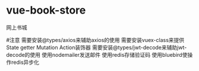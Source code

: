 # vue-book-store
网上书城

#注意
  需要安装@types/axios来辅助axios的使用
  需要安装vuex-class来提供State getter Mutation Action装饰器
  需要安装@types/jwt-decode来辅助jwt-decode的使用
  使用nodemailer发送邮件
  使用redis存储验证码
  使用bluebird使操作redis异步化


